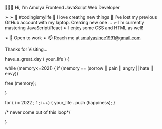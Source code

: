 👩🏻‍💻 Hi, I’m Amulya
Frontend JavaScript Web Developer

 
➢ 
➢ 
👋 #codingismylife
👀 I love creating new things
🌱 I’ve lost my previous GitHub account with my laptop. Creating new one ...
➢ I’m currently mastering JavaScript/React
➢ I enjoy some CSS and HTML as well!

➢ 💞️ Open to work
➢ 📫 Reach me at amulyasince1991@gmail.com

Thanks for Visiting...

have_a_great_day ( your_life )
{

while (memory<=2021)
{
if (memory == (sorrow || pain || angry || hate || envy))

free (memory);

}

for ( i = 2022 ; 1 ; i++)
{
your_life . push (happiness);
}

/* never come out of this loop*/

}
